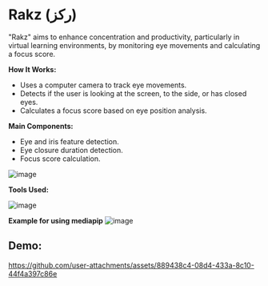 # Rakz (ركز)

"Rakz" aims to enhance concentration and productivity, particularly in virtual learning environments, by monitoring eye movements and calculating a focus score.

**How It Works:**
- Uses a computer camera to track eye movements.
- Detects if the user is looking at the screen, to the side, or has closed eyes.
- Calculates a focus score based on eye position analysis.

**Main Components:**
- Eye and iris feature detection.
- Eye closure duration detection.
- Focus score calculation.


![image](https://github.com/user-attachments/assets/b5853b2d-ad5d-4912-923d-be63cf601904)


**Tools Used:**

![image](https://github.com/user-attachments/assets/ca1bc291-eab1-4b77-9ccc-524073d3b29d)


**Example for using mediapip**
![image](https://github.com/user-attachments/assets/e6a94375-244e-46e0-9111-6708c1f0afb9)



## Demo:

https://github.com/user-attachments/assets/889438c4-08d4-433a-8c10-44f4a397c86e


